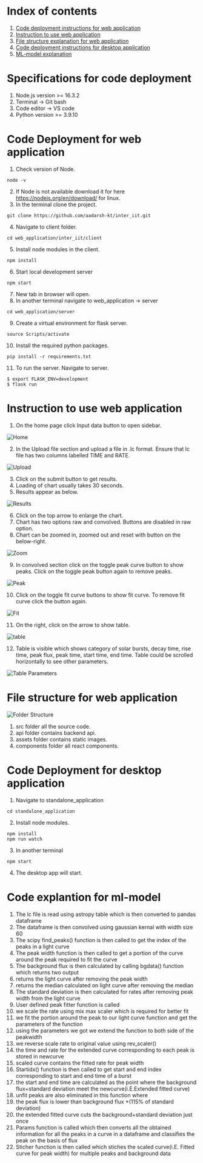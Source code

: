# Index of contents

1. [Code deployment instructions for web application](#code-deployment-for-web-application)
2. [Instruction to use web application](#instruction-to-use-web-application)
3. [File structure explanation for web application](#file-structure-for-web-application)
4. [Code deployment instructions for desktop application](#code-deployment-for-desktop-application)
5. [ML-model explanation](#code-explantion-for-ml-model)

# Specifications for code deployment

1. Node.js version >= 16.3.2
2. Terminal -> Git bash
3. Code editor -> VS code
4. Python version >= 3.9.10


# Code Deployment for web application

1. Check version of Node.
```
node -v
```
2. If Node is not available download it for here https://nodejs.org/en/download/ for linux.
3. In the terminal clone the project.
 ```  
git clone https://github.com/aadarsh-kt/inter_iit.git  
``` 
4. Navigate to client folder.
 ```
 cd web_application/inter_iit/client
 ```
5. Install node modules in the client.
``` 
npm install
```
6. Start local development server
```
npm start
```
7. New tab in browser will open.
8. In another terminal navigate to web_application -> server
```
cd web_application/server
```
9. Create a virtual environment for flask server.
```
source Scripts/activate
```
10. Install the required python packages.
```
pip install -r requirements.txt
```
11. To run the server. Navigate to server.
```
$ export FLASK_ENV=development
$ flask run
```

# Instruction to use web application

1. On the home page click Input data button to open sidebar.

![Home](https://user-images.githubusercontent.com/72285744/158997361-e8454837-2044-4e1e-b565-7da0c5f39f2c.PNG)

2. In the Upload file section and upload a file in .lc format. Ensure that lc file has two columns labelled TIME and RATE.

![Upload](https://user-images.githubusercontent.com/72285744/158997991-453d4984-2606-4b77-af4a-4aed216baa35.PNG)

3. Click on the submit button to get results.
4. Loading of chart usually takes 30 seconds.
5. Results appear as below.

![Results](https://user-images.githubusercontent.com/72285744/158998671-f3dac57c-6097-4bc1-9a22-63094c98cf2e.PNG)

6. Click on the top arrow to enlarge the chart.
7. Chart has two options raw and convolved. Buttons are disabled in raw option.
8. Chart can be zoomed in, zoomed out and reset with button on the below-right.

![Zoom](https://user-images.githubusercontent.com/72285744/159000145-fef799ab-8335-437b-83a2-1b66c7ae729b.PNG)

9. In convolved section click on the toggle peak curve button to show peaks. Click on the toggle peak button again to remove peaks.

![Peak](https://user-images.githubusercontent.com/72285744/159000650-a9d29462-9501-4834-8ff6-47efe4b66c10.PNG)

10. Click on the toggle fit curve buttons to show fit curve. To remove fit curve click the button again.

![Fit](https://user-images.githubusercontent.com/72285744/159001831-1b65f01a-0e4f-401e-93b4-54ac6857a96d.PNG)

11. On the right, click on the arrow to show table.

![table](https://user-images.githubusercontent.com/72285744/159002538-7e4dd6d4-cba1-4d77-b24e-9abf6e693dbf.PNG)

12. Table is visible which shows category of solar bursts, decay time, rise time, peak flux, peak time, start time, end time. Table could be scrolled horizontally to see other parameters.

![Table Parameters](https://user-images.githubusercontent.com/72285744/159014271-56125d6c-d432-4fac-9ae7-e7a6ea93b106.PNG)

# File structure for web application

![Folder Structure](https://user-images.githubusercontent.com/72285744/159033412-0fe0c7fd-3b9d-41e8-b5a3-69392a439a32.PNG)

1. src folder all the source code.
2. api folder contains backend api.
3. assets folder contains static images.
4. components folder all react components.

# Code Deployment for desktop application

1. Navigate to standalone_application
```
cd standalone_application
```
2. Install node modules.
```
npm install
npm run watch
```
3. In another terminal
```
npm start
```
4. The desktop app will start.

# Code explantion for ml-model


1. The lc file is read using astropy table which is then converted to pandas dataframe
2. The dataframe is then convolved using gaussian kernal with width size 60
3. The scipy find_peaks() function is then called to get the index of the peaks in a light curve
4. The peak width function is then called to get a portion of the curve around the peak required to fit the curve
5. The background flux is then calculated by calling bgdata() function which returns two output
6. returns the light curve after  removing the peak width 
7. returns the median calculated on light curve after removing the median
8. The standard deviation is then calculated for rates after removing peak width from the light curve
9. User defined peak fitter function is called 
10. we scale the rate using mix max scaler which is required for better fit
11. we fit the portion around the peak to our light curve function  and get the parameters of the function
12. using the parameters we got we extend the function to both side of the peakwidth 
13. we reverse scale rate to original value using rev_scaler()
14. the time and rate for the extended curve corresponding to each peak is stored in newcurve 
15. scaled curve contains the fitted rate for peak width
16. Startidx() function is then called to get start and end index corresponding to start and end time of a burst
17. the start and end time are calculated as the point where the background flux+standard deviation meet the newcurve(i.E.Extended fitted curve)
18. unfit peaks are also eliminated in this function where 
19. the peak flux is lower than background flux +(115% of standard deviation)
20. the extended fitted curve cuts the background+standard deviation just once
21. Params function is called which then converts all the obtained information for all the peaks in a curve in a dataframe and classifies the peak on the basis of flux
22. Sticher function is then called which stiches the scaled curve(i.E. Fitted curve for peak width) for multiple peaks and background data


 
